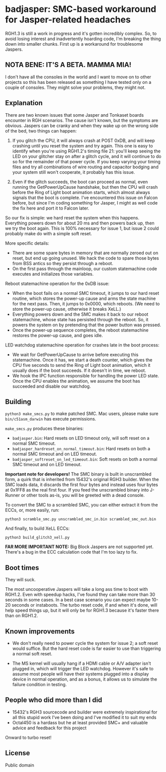 # badjasper: SMC-based workaround for Jasper-related headaches

RGH1.3 is still a work in progress and it's gotten incredibly complex. So, to avoid losing interest and inadvertently
hoarding code, I'm breaking the thing down into smaller chunks. First up is a workaround for troublesome Jaspers.

## NOTA BENE: IT'S A BETA. MAMMA MIA!

I don't have all the consoles in the world and I want to move on to other projects so this has been
released as something I have tested only on a couple of consoles. They might solve your problems,
they might not.

## Explanation

There are two known issues that some Jasper and Tonkaset boards encounter in RGH scenarios. The cause isn't
known, but the symptoms are obvious. Jaspers can be cranky and when they wake up on the wrong side of the bed,
two things can happen:

1. If you glitch the CPU, it will always crash at POST 0xDB, and will keep crashing until you reset the system
   and try again. This one is easy to identify when you're using RGH1.2's timing file 21: you'll keep seeing the
   LED on your glitcher stay on after a glitch cycle, and it will continue to do so for the remainder of that
   power cycle. If you keep varying your timing files and try all combinations of wire routing and capacitor
   bodging and your system still won't cooperate, it probably has this issue.

2. Even if the glitch succeeds, the boot can proceed as normal, even running the GetPowerUpCause handshake, but
   then the CPU will crash before the Ring of Light boot animation starts, which almost always signals that the
   boot is complete. I've encountered this issue on Falcon before, but since I'm coding something for Jasper,
   I might as well code the fix here and port it to Falcon later.

So our fix is simple: we hard reset the system when this happens. Everything powers down for about 20 ms and then
powers back up, then we try the boot again. This is 100% necessary for issue 1, but issue 2 could probably make do with
a simple soft reset.

More specific details:
- There are some spare bytes in memory that are normally zeroed out on reset, but end up going unused. We
  hack the code to spare those bytes from BSS antics so they persist through a reboot.
- On the first pass through the mainloop, our custom statemachine code executes and initializes those variables.

Reboot statemachine operation for the 0xDB issue:
- When the boot fails on a normal SMC timeout, it jumps to our hard reset routine, which stores the power-up cause
  and arms the state machine for the next pass. Then, it jumps to 0x0000, which reboots. (We need to store the power-up
  cause, otherwise it breaks XeLL.)
- Everything powers down and the SMC makes it back to our reboot statemachine, whose state has persisted through the
  reboot. So, it powers the system on by pretending that the power button was pressed.
- Once the power-up sequence completes, the reboot statemachine restores the power-up cause, and goes idle.

LED watchdog statemachine operation for crashes late in the boot process:
- We wait for GetPowerUpCause to arrive before executing this statemachine. Once it has, we start a death counter,
  which gives the CPU five seconds to send the Ring of Light boot animation, which it usually does if the boot succeeds.
  If it doesn't in time, we reboot.
- We hook the IPC function responsible for handling the power LED state. Once the CPU enables the animation, we
  assume the boot has succeeded and disable our watchdog.

## Building

`python3 make_smcs.py` to make patched SMC. Mac users, please make sure `bin/c51asm_darwin` has execute permissions.

`make_smcs.py` produces these binaries:

- `badjasper.bin`: Hard resets on LED timeout only, will soft reset on a normal SMC timeout.
- `badjasper_hardreset_on_normal_timeout.bin`: Hard resets on both a normal SMC timeout and on LED timeout.
- `badjasper_softreset_on_led_timeout.bin`: Soft resets on both a normal SMC timeout and on LED timeout.

**Important note for developers!** The SMC binary is built in unscrambled form, a quirk that is inherited from
15432's original RGH3 builder. When the SMC loads data, it discards the first four bytes and instead uses four
bytes at 0x1FF8 as the real first four. If you feed the unscrambled binary into J-Runner or other tools as-is,
you will be greeted with a dead console.

To convert the SMC to a scrambled SMC, you can either extract it from the ECCs, or, more easily, run:

`python3 scramble_smc.py unscrambled_smc_in.bin scrambled_smc_out.bin`

And finally, to build XeLL ECCs:

`python3 build_glitch3_xell.py`

**FAR MORE IMPORTANT NOTE:** Big Block Jaspers are not supported yet. There's a bug in the ECC calculation code
that I'm too lazy to fix.

## Boot times

They will suck.

The most uncooperative Jaspers will take a long ass time to boot with RGH1.2. Even with speedup hacks, I've found
they can take more than 30 seconds in some cases. In a best case scenario you can expect maybe 10-20 seconds or
instaboots. The turbo reset code, if and when it's done, will help speed things up, but it will only be for RGH1.3
because it's faster there than on RGH1.2.

## Known improvements

- We don't really need to power cycle the system for issue 2; a soft reset would suffice. But the hard reset 
  code is far easier to use than triggering a normal soft reset.

- The MS kernel will usually hang if a HDMI cable or A/V adapter isn't plugged in, which will trigger the LED
  watchdog. However it's safe to assume most people will have their systems plugged into a display device in normal
  operation, and as a bonus, it allows us to simulate the failure condition in testing.

## People who did more than I did

- 15432's RGH3 sourcecode and builder were extremely inspirational for all this stupid work I've been doing and I've
  modified it to suit my ends
- Octal450 is a hardass but he at least provided SMC+ and valuable advice and feedback for this project

Onward to turbo reset!

## License

Public domain
